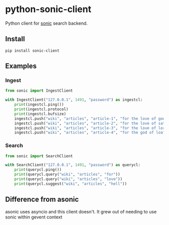 # python-sonic-client

Python client for [sonic](https://github.com/valeriansaliou/sonic) search backend.

## Install

```
pip install sonic-client
```

## Examples

### Ingest 

```python
from sonic import IngestClient

with IngestClient("127.0.0.1", 1491, "password") as ingestcl:
    print(ingestcl.ping())
    print(ingestcl.protocol)
    print(ingestcl.bufsize)
    ingestcl.push("wiki", "articles", "article-1", "for the love of god hell")
    ingestcl.push("wiki", "articles", "article-2", "for the love of satan heaven")
    ingestcl.push("wiki", "articles", "article-3", "for the love of lorde hello")
    ingestcl.push("wiki", "articles", "article-4", "for the god of loaf helmet")
```


### Search

```python
from sonic import SearchClient

with SearchClient("127.0.0.1", 1491, "password") as querycl:
    print(querycl.ping())
    print(querycl.query("wiki", "articles", "for"))
    print(querycl.query("wiki", "articles", "love"))
    print(querycl.suggest("wiki", "articles", "hell"))

```


## Difference from asonic

asonic uses asyncio and this client doesn't. It grew out of needing to use sonic within gevent context  
